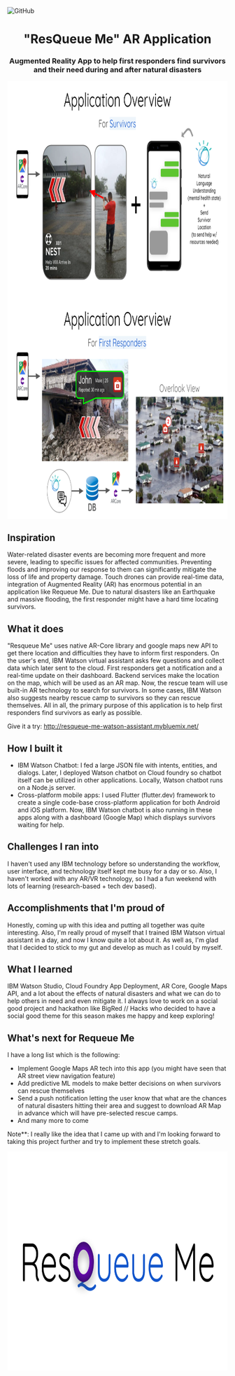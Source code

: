 ![GitHub](https://img.shields.io/badge/-WORK%20IN%20PROGRESS-red?style=for-the-badge)

<h1 align="center" style="border-bottom: none;">"ResQueue Me" AR Application</h1>
<h3 align="center">Augmented Reality App to help first responders find survivors and their need during and after natural disasters</h3>

<img align="center" src="app1.png" height="500em" />
<img align="center" src="app2.png" height="500em" />

## Inspiration
Water-related disaster events are becoming more frequent and more severe, leading to specific issues for affected communities. Preventing floods and improving our response to them can significantly mitigate the loss of life and property damage. Touch drones can provide real-time data, integration of Augmented Reality (AR) has enormous potential in an application like Requeue Me. Due to natural disasters like an Earthquake and massive flooding, the first responder might have a hard time locating survivors. 

## What it does
"Resqueue Me" uses native AR-Core library and google maps new API to get there location and difficulties they have to inform first responders. On the user's end, IBM Watson virtual assistant asks few questions and collect data which later sent to the cloud. First responders get a notification and a real-time update on their dashboard. Backend services make the location on the map, which will be used as an AR map. Now, the rescue team will use built-in AR technology to search for survivors. In some cases, IBM Watson also suggests nearby rescue camp to survivors so they can rescue themselves. All in all, the primary purpose of this application is to help first responders find survivors as early as possible. 

Give it a try: http://resqueue-me-watson-assistant.mybluemix.net/

## How I built it
* IBM Watson Chatbot: I fed a large JSON file with intents, entities, and dialogs. Later, I deployed Watson chatbot on Cloud foundry so chatbot itself can be utilized in other applications. Locally, Watson chatbot runs on a Node.js server.
* Cross-platform mobile apps: I used Flutter (flutter.dev) framework to create a single code-base cross-platform application for both Android and iOS platform. Now, IBM Watson chatbot is also running in these apps along with a dashboard (Google Map) which displays survivors waiting for help.

## Challenges I ran into
I haven't used any IBM technology before so understanding the workflow, user interface, and technology itself kept me busy for a day or so. Also, I haven't worked with any AR/VR technology, so I had a fun weekend with lots of learning (research-based + tech dev based).

## Accomplishments that I'm proud of
Honestly, coming up with this idea and putting all together was quite interesting. Also, I'm really proud of myself that I trained IBM Watson virtual assistant in a day, and now I know quite a lot about it. As well as, I'm glad that I decided to stick to my gut and develop as much as I could by myself.

## What I learned
IBM Watson Studio, Cloud Foundry App Deployment, AR Core, Google Maps API, and a lot about the effects of natural disasters and what we can do to help others in need and even mitigate it. I always love to work on a social good project and hackathon like BigRed // Hacks who decided to have a social good theme for this season makes me happy and keep exploring!  

## What's next for Requeue Me
I have a long list which is the following:
* Implement Google Maps AR tech into this app (you might have seen that AR street view navigation feature)
* Add predictive ML models to make better decisions on when survivors can rescue themselves
* Send a push notification letting the user know that what are the chances of natural disasters hitting their area and suggest to download AR Map in advance which will have pre-selected rescue camps.
* And many more to come

Note**: I really like the idea that I came up with and I'm looking forward to taking this project further and try to implement these stretch goals.

<img align="center" src="logo.png" height="500em" />

